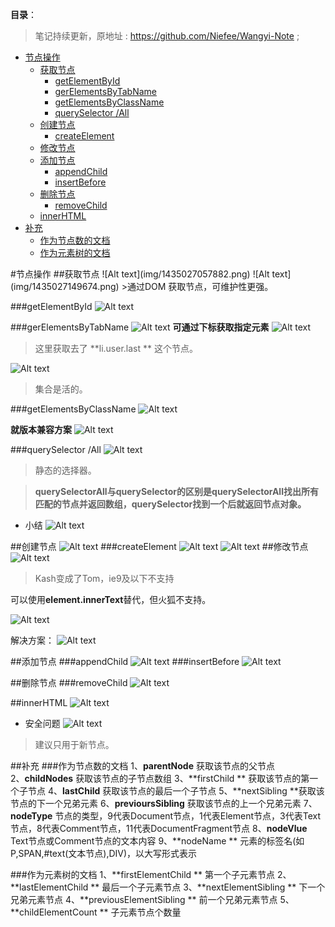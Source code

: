 **目录**：

>笔记持续更新，原地址 : https://github.com/Niefee/Wangyi-Note ;

<ul>
<li><a href="#节点操作">节点操作</a><ul>
<li><a href="#获取节点">获取节点</a><ul>
<li><a href="#getelementbyid">getElementById</a></li>
<li><a href="#gerelementsbytabname">gerElementsByTabName</a></li>
<li><a href="#getelementsbyclassname">getElementsByClassName</a></li>
<li><a href="#queryselector-all">querySelector /All</a></li>
</ul>
</li>
<li><a href="#创建节点">创建节点</a>
<ul>
<li><a href="#createelement">createElement</a></li>
</ul>
</li>
<li><a href="#修改节点">修改节点</a></li>
<li><a href="#添加节点">添加节点</a><ul>
<li><a href="#appendchild">appendChild</a></li>
<li><a href="#insertbefore">insertBefore</a></li>
</ul>
</li>
<li><a href="#删除节点">删除节点</a><ul>
<li><a href="#removechild">removeChild</a></li>
</ul>
</li>
<li><a href="#innerhtml">innerHTML</a></li>
</ul>
</li>
<li><a href="#补充">补充</a>
<ul>
<li><a href="#作为节点数的文档">作为节点数的文档</a></li>
<li><a href="#作为元素树的文档">作为元素树的文档</a></li>
</ul>
</li>
</ul>
#节点操作
##获取节点
![Alt text](img/1435027057882.png)
![Alt text](img/1435027149674.png)
>通过DOM 获取节点，可维护性更强。

###getElementById
![Alt text](img/1435027303455.png)

###gerElementsByTabName
![Alt text](img/1435027486802.png)
**可通过下标获取指定元素**
![Alt text](img/1435027582838.png)
>这里获取去了 **li.user.last ** 这个节点。

![Alt text](img/1435027848883.png)
>集合是活的。

###getElementsByClassName
![Alt text](img/1435028075359.png)

**就版本兼容方案**
![Alt text](img/1435028265826.png)

###querySelector /All
![Alt text](img/1435028553369.png)
>静态的选择器。

>**querySelectorAll与querySelector的区别是querySelectorAll找出所有匹配的节点并返回数组，querySelector找到一个后就返回节点对象。**

 - 小结
![Alt text](img/1435028739376.png)

##创建节点
![Alt text](img/1435028877280.png)
###createElement
![Alt text](img/1435029469825.png)
![Alt text](img/1435029526712.png)
##修改节点
![Alt text](img/1435029674093.png)
>Kash变成了Tom，ie9及以下不支持

可以使用**element.innerText**替代，但火狐不支持。

![Alt text](img/1435030043239.png)

解决方案：
![Alt text](img/1435029990104.png)

##添加节点
###appendChild
![Alt text](img/1435030147876.png)
###insertBefore
![Alt text](img/1435030389524.png)

##删除节点
###removeChild
![Alt text](img/1435030909211.png)

##innerHTML
![Alt text](img/1435031015759.png)

 - 安全问题
 ![Alt text](img/1435031277311.png)

>建议只用于新节点。

##补充
###作为节点数的文档
 1、**parentNode**    获取该节点的父节点    
 2、**childNodes**    获取该节点的子节点数组
 3、**firstChild **   获取该节点的第一个子节点
 4、**lastChild**    获取该节点的最后一个子节点
 5、**nextSibling    **获取该节点的下一个兄弟元素
 6、**previoursSibling**    获取该节点的上一个兄弟元素
 7、**nodeType**    节点的类型，9代表Document节点，1代表Element节点，3代表Text节点，8代表Comment节点，11代表DocumentFragment节点
 8、**nodeVlue**    Text节点或Comment节点的文本内容
 9、**nodeName   ** 元素的标签名(如P,SPAN,#text(文本节点),DIV)，以大写形式表示

###作为元素树的文档
1、**firstElementChild **       第一个子元素节点
2、**lastElementChild **       最后一个子元素节点
3、**nextElementSibling  **      下一个兄弟元素节点
4、**previousElementSibling  **  前一个兄弟元素节点
5、**childElementCount  **      子元素节点个数量





